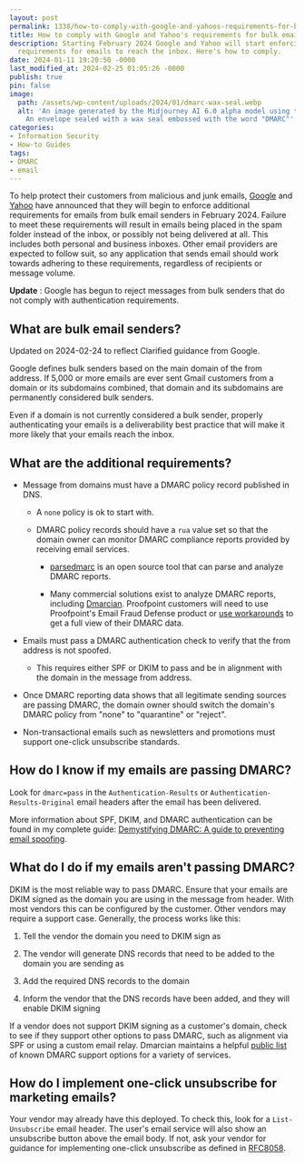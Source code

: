 ```yaml
---
layout: post
permalink: 1338/how-to-comply-with-google-and-yahoos-requirements-for-bulk-email-senders/
title: How to comply with Google and Yahoo's requirements for bulk email senders
description: Starting February 2024 Google and Yahoo will start enforcing additional
  requirements for emails to reach the inbox. Here's how to comply.
date: 2024-01-11 19:20:50 -0000
last_modified_at: 2024-02-25 01:05:26 -0000
publish: true
pin: false
image:
  path: /assets/wp-content/uploads/2024/01/dmarc-wax-seal.webp
  alt: 'An image generated by the Midjourney AI 6.0 alpha model using the prompt:
    An envelope sealed with a wax seal embossed with the word "DMARC"'
categories:
- Information Security
- How-to Guides
tags:
- DMARC
- email
---
```

To help protect their customers from malicious and junk emails,
[Google](https://support.google.com/mail/answer/81126) and
[Yahoo](https://senders.yahooinc.com/best-practices/) have announced that they
will begin to enforce additional requirements for emails from bulk email
senders in February 2024. Failure to meet these requirements will result in
emails being placed in the spam folder instead of the inbox, or possibly not
being delivered at all. This includes both personal and business inboxes.
Other email providers are expected to follow suit, so any application that
sends email should work towards adhering to these requirements, regardless of
recipients or message volume.

**Update** : Google has begun to reject messages from bulk senders that do not
comply with authentication requirements.

## What are bulk email senders?

Updated on 2024-02-24 to reflect Clarified guidance from Google.

Google defines bulk senders based on the main domain of the from address. If
5,000 or more emails are ever sent Gmail customers from a domain or its
subdomains combined, that domain and its subdomains are permanently considered
bulk senders.

Even if a domain is not currently considered a bulk sender, properly
authenticating your emails is a deliverability best practice that will make it
more likely that your emails reach the inbox.

## What are the additional requirements?

* Message from domains must have a DMARC policy record published in DNS.

  * A `none` policy is ok to start with.

  * DMARC policy records should have a `rua` value set so that the domain owner can monitor DMARC compliance reports provided by receiving email services.

    * [parsedmarc](https://domainaware.github.io/parsedmarc/) is an open source tool that can parse and analyze DMARC reports.

    * Many commercial solutions exist to analyze DMARC reports, including [Dmarcian](https://dmarcian.com/). Proofpoint customers will need to use Proofpoint's Email Fraud Defense product or [use workarounds](https://seanthegeek.net/806/proofpoint-is-requiring-their-customers-to-pay-for-email-fraud-defense-to-get-aggregate-dmarc-data-from-their-own-gateways/) to get a full view of their DMARC data.

* Emails must pass a DMARC authentication check to verify that the from address is not spoofed.

  * This requires either SPF or DKIM to pass and be in alignment with the domain in the message from address.

* Once DMARC reporting data shows that all legitimate sending sources are passing DMARC, the domain owner should switch the domain's DMARC policy from "none" to "quarantine" or "reject".

* Non-transactional emails such as newsletters and promotions must support one-click unsubscribe standards.

## How do I know if my emails are passing DMARC?

Look for `dmarc=pass` in the `Authentication-Results` or
`Authentication-Results-Original` email headers after the email has been
delivered.

More information about SPF, DKIM, and DMARC authentication can be found in my
complete guide: [Demystifying DMARC: A guide to preventing email
spoofing](https://seanthegeek.net/459/demystifying-dmarc/).

## What do I do if my emails aren't passing DMARC?

DKIM is the most reliable way to pass DMARC. Ensure that your emails are DKIM
signed as the domain you are using in the message from header. With most
vendors this can be configured by the customer. Other vendors may require a
support case. Generally, the process works like this:

  1. Tell the vendor the domain you need to DKIM sign as

  2. The vendor will generate DNS records that need to be added to the domain you are sending as

  3. Add the required DNS records to the domain

  4. Inform the vendor that the DNS records have been added, and they will enable DKIM signing

If a vendor does not support DKIM signing as a customer's domain, check to see
if they support other options to pass DMARC, such as alignment via SPF or
using a custom email relay. Dmarcian maintains a helpful [public
list](https://dmarc.io/) of known DMARC support options for a variety of
services.

## How do I implement one-click unsubscribe for marketing emails?

Your vendor may already have this deployed. To check this, look for a `List-
Unsubscribe` email header. The user's email service will also show an
unsubscribe button above the email body. If not, ask your vendor for guidance
for implementing one-click unsubscribe as defined in
[RFC8058](https://datatracker.ietf.org/doc/html/rfc8058).
